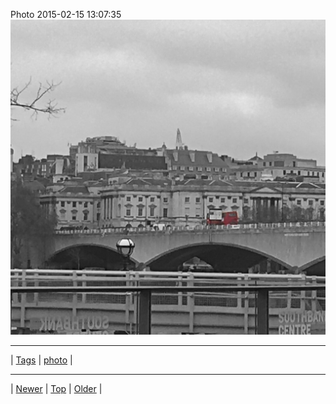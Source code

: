 <!--
title: Photo 2015-02-15 13
date: 2020-06-28T15:00:41.449Z
tags: photo
-->











Photo 2015-02-15 13:07:35
![](111072547477-0.jpg)

<!--BOTTOM-POST-NAVIGATION-->
---

| [Tags](tags.md) | [photo](tag-photo.md) |

---

| [Newer](110554854782.md) | [Top](index.md) | [Older](111077489147.md) |